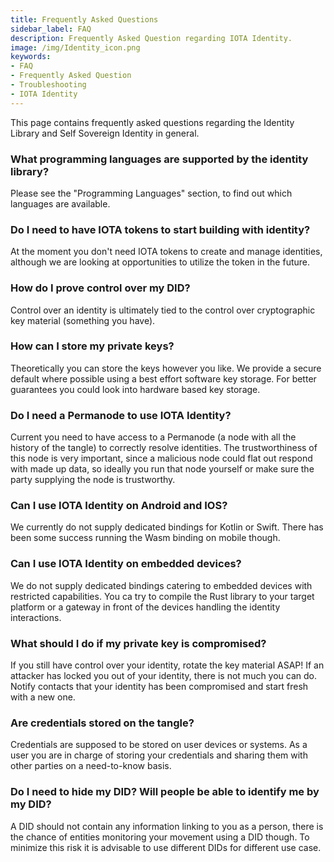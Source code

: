 ```yaml
---
title: Frequently Asked Questions
sidebar_label: FAQ
description: Frequently Asked Question regarding IOTA Identity.
image: /img/Identity_icon.png
keywords:
- FAQ
- Frequently Asked Question
- Troubleshooting
- IOTA Identity
---
```


This page contains frequently asked questions regarding the Identity Library and Self Sovereign Identity in general.

### What programming languages are supported by the identity library?
Please see the "Programming Languages" section, to find out which languages are available.
### Do I need to have IOTA tokens to start building with identity?
At the moment you don't need IOTA tokens to create and manage identities, although we are looking at opportunities to utilize the token in the future. 
### How do I prove control over my DID?
Control over an identity is ultimately tied to the control over cryptographic key material (something you have).
### How can I store my private keys?
Theoretically you can store the keys however you like. We provide a secure default where possible using a best effort software key storage. For better guarantees you could look into hardware based key storage.
### Do I need a Permanode to use IOTA Identity?
Current you need to have access to a Permanode (a node with all the history of the tangle) to correctly resolve identities. The trustworthiness of this node is very important, since a malicious node could flat out respond with made up data, so ideally you run that node yourself or make sure the party supplying the node is trustworthy.
### Can I use IOTA Identity on Android and IOS?
We currently do not supply dedicated bindings for Kotlin or Swift. There has been some success running the Wasm binding on mobile though.
### Can I use IOTA Identity on embedded devices?
We do not supply dedicated bindings catering to embedded devices with restricted capabilities. You ca try to compile the Rust library to your target platform or a gateway in front of the devices handling the identity interactions.
### What should I do if my private key is compromised?
If you still have control over your identity, rotate the key material ASAP! If an attacker has locked you out of your identity, there is not much you can do. Notify contacts that your identity has been compromised and start fresh with a new one.

### Are credentials stored on the tangle?
Credentials are supposed to be stored on user devices or systems. As a user you are in charge of storing your credentials and sharing them with other parties on a need-to-know basis.

### Do I need to hide my DID? Will people be able to identify me by my DID?
A DID should not contain any information linking to you as a person, there is the chance of entities monitoring your movement using a DID though. To minimize this risk it is advisable to use different DIDs for different use case.

